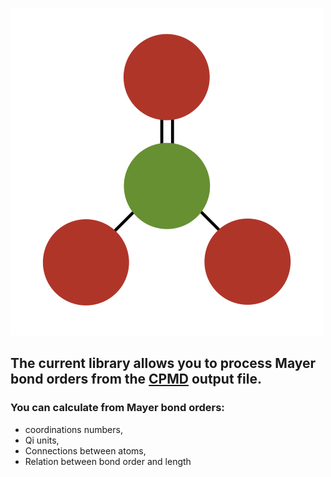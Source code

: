 ![Logo](Logo_pyMayCoor.png)

## The current library allows you to process Mayer bond orders from the [CPMD](https://github.com/CPMD-code) output file.

### You can calculate from Mayer bond orders:

- coordinations numbers,
- Qi units,
- Connections between atoms,
- Relation between bond order and length

